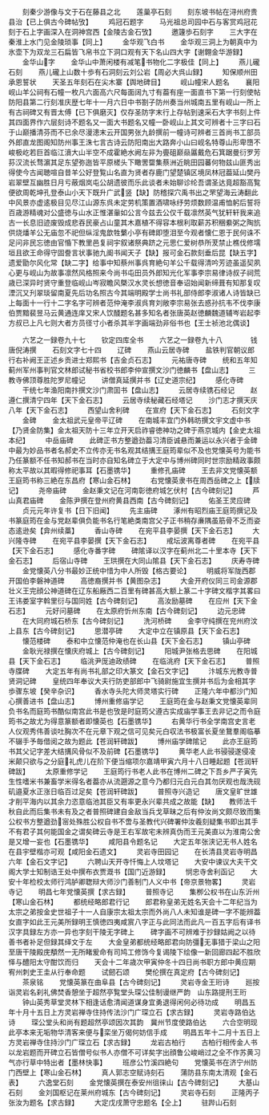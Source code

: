 <!-- { "loadSidebar": true } -->
　　刻秦少游像与文于石在藤县之北
　　莲巢亭石刻
　　刻东坡书帖在浔州府贵县治【已上俱古今碑帖攷】
　　鸡冠石题字
　　马光祖总司园中石与客赏鸡冠花刻于石上字画深入在洞神宫西【金陵古金石攷】
　　邀籧歩石刻字
　　三大字在秦淮上水门见金陵琐事【同上】
　　金华观飞白书
　　金华观三洞上为朝真中为氷壶下为双龙三石扁皆飞帛书立下洞口观有天下名山四大字【谢翺金华游録】
　　金华山字
　　金华山中萧闲楼有减笔书物化二字极佳【同上】
　　燕儿礲石刻
　　燕儿礲上山数十歩有石洞刻云刘公岩【周必大呉山録】
　　知保顺州田承恩誓状
　　天圣五年刻石在尖木寨【舆地碑目】
　　岘山幢宋人题名
　　襄阳岘山羊公祠有石幢一枚凡六面高六尺每面阔九寸有葢有座一面直书下第一行刻使帖防阳县第二行刻准庆歴七年十一月六日中书劄子防州奏当州城南五里有岘山一所上有古祠碑又有晋太傅【已下俱磨灭】仅存圣防字末行上存帖到速采石大字书刻上件其四面界作六层刻诗不题名又一面大书题名又幢一卧岘山上其文可辨者十三字曰石于山巅播清芬而不已余尽漫漶末云开国男张九龄撰前一幢诗可辨者三首尚书工部员外郎直龙图阁知防州事王洙七言古诗云防阳南出大路奔小山曰岘名特尊山形卑嶞不峻极屹若巨首临江濆大山半空不成霍絶水阙左非为亹砠巅赑屭戴危石箕踞曼衍罗芳荪汉流长骛濵其足东望弥迤皆平原槎头下瞰罟罶集蔡洲近眺田园蕃何物兹山匪秀出得使今古闻聴喧自昔羊公好登覧山名直为贤者存鹿门望楚镇区境凤林冠葢延山樊丹岩翠壁互幽胜日月亏蔽烟岚屯公胡遗彼而乐此谈者未始聊诊纶吾谓圣达竟超豁高覧便欲周乾坤孔登泰山小天下既升广武竖【缺】防稽探穴禹书出之罘望海云涛翻此中风景亦虚逺极目见尽江山源东呉未定劳机策置酒啸咏纾劳烦数顾温甫恤躬后誓将百歳游精魂对公盛徳与山水正惟湛軰如公言今兹去公仅千载凛然英气犹轩轩我来追古一长息旧迹废毁成悲吞民豪占山童其木嘉植不得容本根利取薪苏积稇絭粥之陶斻供烧燔羊公无庙忽不祀但纵淫鬼歆牲蘩小亭有碑即堕泪至今观者懐仁恩于民何诛不足问非民忘徳由官惛下教里邑复祠宇叙诸祭典跻之元思仁爱树恭所茇禁止樵伐修壖垣且欲王命得守固誊言状事驰九阍书闻天子【缺】报可金石款刻垂后昆【缺五字】　　　遗爱勖尔风化常【缺二字】给事中知蔡州事呉育絶句羊公千载得清吟芳迹虽遥契夙心更与岘山为故事凛然风格照来今尚书屯田员外郎知光化军事李宗易律诗叔子祠荒歳已深异时贤守重登临岘山岑寂瞻风槩汉水灵长想徳音奉诏始闻新缔葺有知那复叹湮沉又刋翠琰留南夏先后功名照古今其端明殿学士尚书礼部侍郎李淑诸人诗皆缺已上每面十一行十二字名字可辨者范仲淹李淑呉育刘敞李宗易张去惑孙抗韦不伐李康伯贾黯裴昱马云黄通连庠又宋人饮醆题名甚多知名者张唐英赵徳麟魏道辅岑岩起李方叔已上凡七则大者方员径寸小者杀其半字画端劲非俗书也【王士祯池北偶谈】











　　六艺之一録卷九十七
　　钦定四库全书
　　六艺之一録卷九十八　　　　钱唐倪涛撰
　　石刻文字七十四
　　辽碑
　　燕山云居寺碑
　　盐铁判官朝议郎行右补阙王正述乡贡进士郑熙书【吉金贞石志】
　　元祐唐寺碑
　　统和五年知蓟州军州事判官文林郎试秘书省校书郎李仲宣撰文沙门徳麟书【盘山志】
　　三教寺佛顶尊胜陀罗尼幢记
　　讲僧真延撰并书【辽史道宗纪】
　　感化寺碑
　　干统七年渔阳南抃撰文沙门肃囬书【盘山志】
　　云居寺续镌石经记
　　赵遵仁撰清宁四年【天下金石志】
　　云居寺续秘藏石经塔记
　　沙门志才撰天庆八年【天下金石志】
　　西望山舍利碑
　　在宣府【天下金石志】
　　石刻文字
　　金碑
　　金太祖武元皇帝平辽碑
　　在南城丰宜门外韩昉撰文宇文虚中书【乃贤金防集】金太祖天防十三年立开天启祚睿徳神功之碑于燕京城内【金史太祖本纪】
　　中岳庙碑
　　此碑正书方整遒劲葢习清臣诚悬而兼运以永兴者于金碑中最为妙品书者名郝史不立传亦无书名观其结搆王庭筠辈似不及也党懐英号为能书乃任篆额不任书知郝书在当时亦自知名碑立于大定中与博州碑同时世宗励精政事颇称太平故以其暇得修祀事耳【石墨镌华】
　　重修孔庙碑
　　王去非文党懐英额王庭筠书称三絶在东昌府【寒山金石林】
　　右党懐英隶书在周西岳碑之上【牍记】
　　尧帝庙碑
　　金赵秉文记在河南彰徳府城乞伏村【古今碑刻记】
　　芦山真君庙碑
　　金陈尹撰在登州府黄县西南【古今碑刻记】
　　佑圣王灵应碑
　　贞元元年许复书【日下旧闻】
　　先主庙碑
　　涿州有昭烈庙王庭筠撰记及书篆庭筠在金与党赵辈俱负能书名行笔絶类南宫父子正书稍存亷隅虽筋骨不乏而姿态逺逊矣【弇州续藁】
　　香山寺碑
　　在宛平县李晏撰【天下金石志】
　　大兴隆寺碑
　　在宛平县李晏撰【天下金石志】
　　戒坛波离尊者碑
　　在宛平县【天下金石志】
　　感化寺番字碑
　　碑隂译以汉字在蓟州北二十里本寺【天下金石志】
　　后宿山寺碑
　　王珙撰在大同山隂县【天下金石志】
　　庆寿寺碑
　　金党懐英八分书最妙正统中惜为中人所毁【格古要论】
　　明威将军陇西郡开国伯李磐神道碑
　　高徳裔撰并书【黄图杂志】
　　大金开府仪同三司金源郡壮义王完顔公神道碑在辽东船厰西二百里有碑甚高大额上篆二十字碑文楷字其畧曰王讳娄室字斡里衍与国同姓【古今碑刻记】
　　高汝励墓碑
　　在应州【天下金石志】
　　元好问墓碑
　　在太原府忻州东南【古今碑刻记】
　　边元忠碑
　　在大同府城石桥东【古今碑刻记】
　　洗河桥碑
　　金李守纯撰在兖州府汶上县东【古今碑刻记】
　　思潜亭碑
　　大定中立在镇原县【天下金石志】
　　懐范楼碑
　　泰和中立懐范仲淹也在长山县【天下金石志】
　　镇山亭碑
　　金耿光禄撰在懐庆府城上【古今碑刻记】
　　阳城尹张格去思碑
　　在阳城县【天下金石志】
　　临洮尹厐迪政绩碑
　　在临洮府【天下金石志】
　　普照寺牒碑
　　大定五年有尚书礼部之印大篆文【金石文字记】
　　汴城东光教寺普贤洞记碑
　　皇统四年奉议大夫行防吏部郎中飞骑尉施宜生撰并书后为金相其字歩骤东坡【癸辛杂识】
　　香水寺头陀大师灵塔实行碑
　　正隆六年中都沙门知心撰善进书【盘山志】
　　博州重修庙学记
　　王庭筠在金与赵秉文党懐英辈同负书名而庭筠书酷似南宫此书是也攷是时庭筠父遵古实成庙学事王去非记之而令庭筠书之故尤为得意篆额者即懐英也【石墨镌华】
　　右黄华行书全学南宫史言老人仪观秀伟善谈吐胸次不在元章下观之信可见矣元白収法书极富长夏坐鵞羣阁临摹不辍手予毎借阅之故为题此【苍润轩碑跋】
　　博州庙学碑隂记
　　此亦王庭筠书其父记字差大结搆风骨似不及前碑【石墨镌华】
　　黄华老人此书骎骎遂侵凌米颠只欲与之分庭礼虎儿在阶下便当缩项尔嘉靖甲寅六月十八日睡起题【苍润轩碑跋】
　　太原重修学记
　　王庭筠行书老人此书在博州二碑之下吾乡严子寅先生性嗜米书兼畜学米得名者葢亦从流遡源之意今乃都归元白元白其勿厌观也哉洗砚矶邉夏水正涨日临百过足矣【苍润轩碑跋】
　　普照寺兴造记
　　唐文皇旷世雄才削平海内以其余力恣意临池其臣又有率更永兴辈共成之故能【缺】　　教师法千秋自此而后集书未有及之者普照碑建自金敌当兵戈草昧之后有仲汝尚文颇尽致而集公权书方整遒劲宻处殊胜公权自书不啻与圣教代兴碑署仲汝羲刻疑集书即出其手不有君子其何能国金之谓矣碑云寺是王右军故宅未辨真伪而王元美直以为淮南公舍是又增一妄也【石墨镌华】
　　咸阳县令题名记
　　大定五年张浃记无书人姓名在县宇壁楷亦可观【咸阳金石遗文】
　　灵岩寺田园记
　　在长清县灵岩寺明昌六年【金石文字记】
　　六聘山天开寺忏悔上人坟塔记
　　大安中谏议大夫干文阁大学士知制诰王处中撰布衣贾溉书【国门近游録】
　　悯忠寺舍利函记
　　大安十年检校太师行鸿胪卿聦辩大师沙门善制门人义中书【帝京景物畧】
　　灵岩寺记
　　明昌七年党懐英撰【求古録】
　　普照寺记
　　集栁公权书在山东沂州【寒山金石林】
　　都统经略郎君行记
　　郎君称皇弟无姓名天会十二年纪当为太宗之弟按金史世祖子十一人自康宗太祖太宗而外尚八人未知谁是碑一字不能辨葢女直字如此王元美所録明王慎徳四夷咸賔八字正与此同法而此凡一百五字后有译书汉字具録左方亦一异也字刻干陵无字碑上
　　碑字画不可辨难于抄録姑阙之以待善书者补足但録其绎文于左
　　大金皇弟都统经略郎君向防彊无事猎于梁山之阳至唐干陵殿庑頺然一无所睹爰命有司鸠工修饰今复谒陵下绘像一新回廊四起不胜欣怿与醴阳太守酣饮而归
　　天会十二年歳次甲寅仲冬十四日尚书职方郎中黄应期宥州刺史王圭从行奉命题
　　试劒石颂
　　樊伦撰在真定府【古今碑刻记】
　　茶泉铭
　　党懐英篆在曲阜县【古今碑刻记】
　　灵岩寺金王珩诗
　　廵按诣灵岩名刹礼佛焚香憩坐于超然亭覧堂头琛公佳制谩继严韵　山东路提刑王珩
　　钟山英秀草堂灵林下相逢话愈清闻道谋身宜勇退得闲何必待功成
　　明昌五年十月十五日上方灵岩禅寺住持传法沙门广琛立石【求古録】
　　灵岩寺路伯达诗
　　琛公堂头和尚有题超然亭颂因次其韵　冀州节度使路伯达
　　六合空明现此亭本来无垢物华清客来便与栾坐万偈何妨信手成
　　明昌五年十二月十五日上方灵岩禅寺住持沙门广琛立石【求古録】
　　龙岩古柏行
　　古柏行相传金人书以龙岩题而开碑立石皆僧号似书人亦僧不可详矣字出顔鲁公峻峭过之全不作苏黄习气亦行草中特出者【墨林快事】
　　班彦公竹溪四絶句
　　党懐英书在济宁州防门西壁上【寒山金石林】
　　真人郭志空赋诗刻石
　　蒲防县东南太清观【金石表】
　　六逸堂石刻
　　金党懐英撰在泰安州徂徕山【古今碑刻记】
　　大基山石刻
　　金刘国枢记在莱州府城东【古今碑刻记】
　　灵岩寺石刻
　　正隆丙子张汝为题名【求古録】
　　大定戊戌萧守忠题名【仝上】
　　驻跸山石刻
